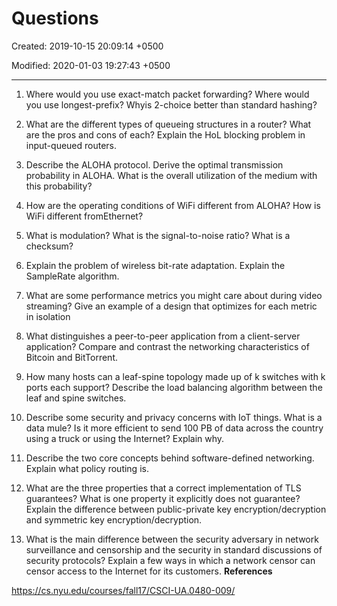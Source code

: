 # Questions

Created: 2019-10-15 20:09:14 +0500

Modified: 2020-01-03 19:27:43 +0500

---

1.  Where would you use exact-match packet forwarding? Where would you use longest-prefix? Whyis 2-choice better than standard hashing?

2.  What are the different types of queueing structures in a router? What are the pros and cons of each? Explain the HoL blocking problem in input-queued routers.

3.  Describe the ALOHA protocol. Derive the optimal transmission probability in ALOHA. What is the overall utilization of the medium with this probability?

4.  How are the operating conditions of WiFi different from ALOHA? How is WiFi different fromEthernet?

5.  What is modulation? What is the signal-to-noise ratio? What is a checksum?

6.  Explain the problem of wireless bit-rate adaptation. Explain the SampleRate algorithm.

7.  What are some performance metrics you might care about during video streaming? Give an example of a design that optimizes for each metric in isolation

8.  What distinguishes a peer-to-peer application from a client-server application? Compare and contrast the networking characteristics of Bitcoin and BitTorrent.

9.  How many hosts can a leaf-spine topology made up of k switches with k ports each support? Describe the load balancing algorithm between the leaf and spine switches.

10. Describe some security and privacy concerns with IoT things. What is a data mule? Is it more efficient to send 100 PB of data across the country using a truck or using the Internet? Explain why.

11. Describe the two core concepts behind software-defined networking. Explain what policy routing is.

12. What are the three properties that a correct implementation of TLS guarantees? What is one property it explicitly does not guarantee? Explain the difference between public-private key encryption/decryption and symmetric key encryption/decryption.

13. What is the main difference between the security adversary in network surveillance and censorship and the security in standard discussions of security protocols? Explain a few ways in which a network censor can censor access to the Internet for its customers.
**References**

<https://cs.nyu.edu/courses/fall17/CSCI-UA.0480-009/>
